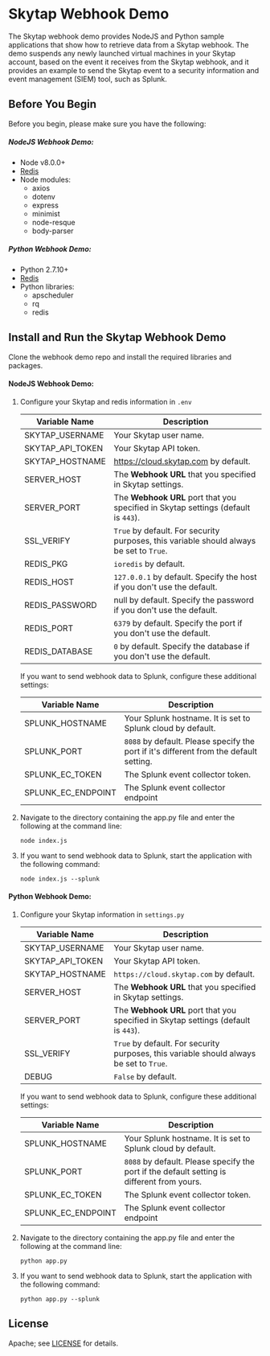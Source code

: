 # Skytap Webhook Demo 
The Skytap webhook demo provides NodeJS and Python sample applications that show how to retrieve data from a Skytap webhook. The demo suspends any newly launched virtual machines in your Skytap account, based on the event it receives from the Skytap webhook, and it provides an example to send the Skytap event to a security information and event management (SIEM) tool, such as Splunk.

## Before You Begin 
Before you begin, please make sure you have the following:

##### NodeJS Webhook Demo:
* Node v8.0.0+
* [Redis](https://redis.io/topics/quickstart)
* Node modules:
    * axios
    * dotenv
    * express
    * minimist
    * node-resque
    * body-parser

##### Python Webhook Demo: 
* Python 2.7.10+
* [Redis](https://redis.io/topics/quickstart)
* Python libraries:
    * apscheduler
    * rq
    * redis

## Install and Run the Skytap Webhook Demo
Clone the webhook demo repo and install the required libraries and packages.

#### NodeJS Webhook Demo:
1. Configure your Skytap and redis information in `.env`

    | Variable Name       | Description                                                                                 |
    |---------------------|---------------------------------------------------------------------------------------------|
    | SKYTAP_USERNAME     | Your Skytap user name.                                                                      |
    | SKYTAP_API_TOKEN    | Your Skytap API token.                                                                      |
    | SKYTAP_HOSTNAME     | https://cloud.skytap.com by default.                                                        |
    | SERVER_HOST         | The **Webhook URL** that you specified in Skytap settings.                                  |
    | SERVER_PORT         | The **Webhook URL** port that you specified in Skytap settings (default is `443`).          |
    | SSL_VERIFY          | `True` by default. For security purposes, this variable should always be set to `True`.     |
    | REDIS_PKG           | `ioredis` by default.                                                                       |
    | REDIS_HOST          | `127.0.0.1` by default. Specify the host if you don't use the default.                      |
    | REDIS_PASSWORD      | null by default. Specify the password if you don't use the default.                         |
    | REDIS_PORT          | `6379` by default. Specify the port if you don't use the default.                           |
    | REDIS_DATABASE      | `0` by default. Specify the database if you don't use the default.                          |

    If you want to send webhook data to Splunk, configure these additional settings:

    | Variable Name       | Description                                                                                 |
    |---------------------|---------------------------------------------------------------------------------------------|
    | SPLUNK_HOSTNAME     | Your Splunk hostname. It is set to Splunk cloud by default.                                 |
    | SPLUNK_PORT         | `8088` by default. Please specify the port if it's different from the default setting.      |
    | SPLUNK_EC_TOKEN     | The Splunk event collector token.                                                           |
    | SPLUNK_EC_ENDPOINT  | The Splunk event collector endpoint                                                         |

2. Navigate to the directory containing the app.py file and enter the following at the command line:

    ```node index.js```
    
3. If you want to send webhook data to Splunk, start the application with the following command:

    ```node index.js --splunk```

#### Python Webhook Demo:

1. Configure your Skytap information in `settings.py`

    | Variable Name       | Description                                                                                 |
    |---------------------|---------------------------------------------------------------------------------------------|
    | SKYTAP_USERNAME     | Your Skytap user name.                                                                      |
    | SKYTAP_API_TOKEN    | Your Skytap API token.                                                                      |
    | SKYTAP_HOSTNAME     | `https://cloud.skytap.com` by default.                                                      |
    | SERVER_HOST         | The **Webhook URL** that you specified in Skytap settings.                                  |
    | SERVER_PORT         | The **Webhook URL** port that you specified in Skytap settings (default is `443`).          |
    | SSL_VERIFY          | `True` by default. For security purposes, this variable should always be set to `True`.     |
    | DEBUG               | `False` by default.                                                                         |

    If you want to send webhook data to Splunk, configure these additional settings:

    | Variable Name       | Description                                                                                 |
    |---------------------|---------------------------------------------------------------------------------------------|
    | SPLUNK_HOSTNAME     | Your Splunk hostname. It is set to Splunk cloud by default.                                 |
    | SPLUNK_PORT         | `8088` by default. Please specify the port if the default setting is different from yours.  |
    | SPLUNK_EC_TOKEN     | The Splunk event collector token.                                                           |
    | SPLUNK_EC_ENDPOINT  | The Splunk event collector endpoint                                                         |

2. Navigate to the directory containing the app.py file and enter the following at the command line:

    ```python app.py```
    
3. If you want to send webhook data to Splunk, start the application with the following command:

    ```python app.py --splunk```

## License
Apache; see [LICENSE](LICENSE) for details.
